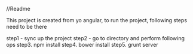 //Readme

This project is created from yo angular, to run the project,
following steps need to be there

step1 - sync up the project
step2 - go to directory and perform following ops
step3. npm install 
step4. bower install
step5. grunt server